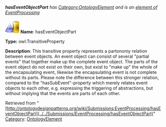 ___hasEventObjectPart__ has [Category:OntologyElement](../../Category/OntologyElement "Category:OntologyElement") and is an [element of](../../Property/ElementOf "Property:ElementOf") [EventProcessing](../../Submissions/EventProcessing "Submissions:EventProcessing")_


  




[![ObjectProperty](../../images/thumb/c/c3/ObjectProperty.gif/45px-ObjectProperty.gif)](../../Image/ObjectProperty.gif "ObjectProperty")
__Name__: hasEventObjectPart 


__Type:__ owl:TransitiveProperty 


__Description__: This transitive property represents a partonomy relation between event objects. An event object can consist of several "partial events" that together make up the complete event object. The parts of the event object do not exist on their own, but exist to "make up" the whole of the encapsulating event, likewise the encapsulating event is not complete without its parts. Please note the difference between this stronger relation, compared to the "hasSubEvent"-property which merely relates event objects to each other, e.g. expressing the triggering of abstractions, but without implying that the events are parts of each other. 





Retrieved from "[http://ontologydesignpatterns.org/wiki/Submissions:EventProcessing/hasEventObjectPart](../../Submissions/EventProcessing/hasEventObjectPart)"
 [Category](http://ontologydesignpatterns.org/wiki/Special:Categories "Special:Categories"): [OntologyElement](../../Category/OntologyElement "Category:OntologyElement")